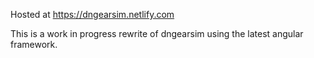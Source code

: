 Hosted at https://dngearsim.netlify.com

This is a work in progress rewrite of dngearsim using the latest angular framework.